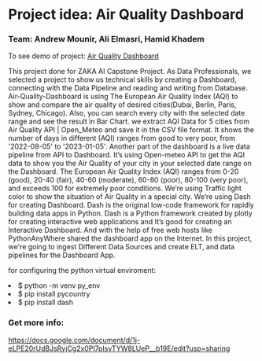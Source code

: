 
# Project idea: Air Quality Dashboard
### Team: Andrew Mounir, Ali Elmasri, Hamid Khadem

To see demo of project: [Air Quality Dashboard](hkhadem.pythonanywhere.com)

This project done for ZAKA AI Capstone Project. As Data Professionals, we selected a project to show us technical skills by creating a Dashboard, connecting with the Data Pipeline and reading and writing from Database.
Air-Quality-Dashboard is using The European Air Quality Index (AQI) to show and compare the air quality of desired cities(Dubai, Berlin, Paris, Sydney, Chicago). Also, you can search every city with the selected date range and see the result in Bar Chart.
we extract AQI Data for 5 cities from Air Quality API | Open_Meteo and save it in the CSV file format. It shows the number of days in different (AQI) ranges from good to very poor, from '2022-08-05' to '2023-01-05'.
Another part of the dashboard is a live data pipeline from API to Dashboard. It’s using Open-meteo API to get the AQI data to show you the Air Quality of your city in your selected date range on the Dashboard.
The European Air Quality Index (AQI) ranges from 0-20 (good), 20-40 (fair), 40-60 (moderate), 60-80 (poor), 80-100 (very poor), and exceeds 100 for extremely poor conditions.
We’re using Traffic light color to show the situation of Air Quality in a special city.
We’re using Dash for creating Dashboard. Dash is the original low-code framework for rapidly building data apps in Python. Dash is a Python framework created by plotly for creating interactive web applications and It’s good for creating an Interactive Dashboard.
And with the help of free web hosts like PythonAnyWhere shared the dashboard app on the Internet.
In this project, we're going to ingest Different Data Sources and create ELT, and data pipelines for the Dashboard App.

for configuring the python virtual enviroment:
<li>$ python -m venv py_env</li>
<li>$ pip install pycountry</li>
<li>$ pip install dash</li>

### Get more info:
https://docs.google.com/document/d/1j-eLPE20rUdBJsRyjCg2x0Pl7pIsyTYW8LUeP__b19E/edit?usp=sharing
